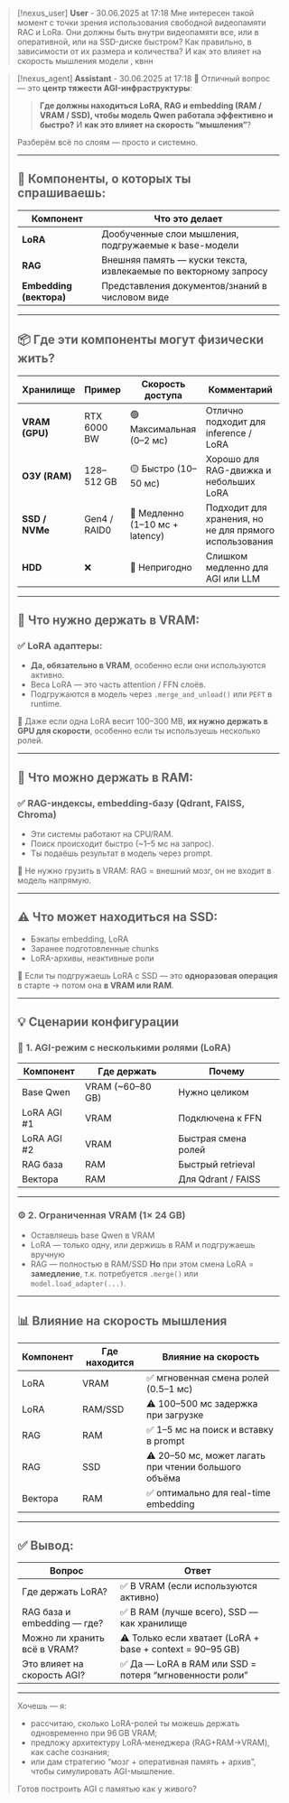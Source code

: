 >[!nexus_user] **User** - 30.06.2025 at 17:18
> Мне интересен такой момент с точки зрения использования свободной видеопамяти RAC и LoRa. Они должны быть внутри видеопамяти все, или в оперативной, или на SSD-диске быстром? Как правильно, в зависимости от их размера и количества? И как это влияет на скорость мышления модели , квнн
<!-- UID: 05c13024-153d-4668-9b41-3155c8df5f77 -->




>[!nexus_agent] **Assistant** - 30.06.2025 at 17:18
> 🧠 Отличный вопрос — это **центр тяжести AGI-инфраструктуры**: 
> > **Где должны находиться LoRA, RAG и embedding (RAM / VRAM / SSD), чтобы модель Qwen работала эффективно и быстро?** 
> > И **как это влияет на скорость “мышления”**?
> 
> Разберём всё по слоям — просто и системно.
> 
> ---
> 
> ## 🧩 Компоненты, о которых ты спрашиваешь:
> 
> | Компонент | Что это делает |
> |------------------|----------------------------------------|
> | **LoRA** | Дообученные слои мышления, подгружаемые к base-модели |
> | **RAG** | Внешняя память — куски текста, извлекаемые по векторному запросу |
> | **Embedding (вектора)** | Представления документов/знаний в числовом виде |
> 
> ---
> 
> ## 📦 Где эти компоненты могут физически жить?
> 
> | Хранилище | Пример | Скорость доступа | Комментарий |
> |------------------|-------------------|------------------------|------------------------------------|
> | **VRAM (GPU)** | RTX 6000 BW | 🟢 Максимальная (0–2 мс) | Отлично подходит для inference / LoRA |
> | **ОЗУ (RAM)** | 128–512 GB | 🟡 Быстро (10–50 мс) | Хорошо для RAG-движка и небольших LoRA |
> | **SSD / NVMe** | Gen4 / RAID0 | 🔴 Медленно (1–10 мс + latency) | Подходит для хранения, но не для прямого использования |
> | **HDD** | ❌ | 🚫 Непригодно | Слишком медленно для AGI или LLM |
> 
> ---
> 
> ## 🧠 Что нужно держать в VRAM:
> 
> ### ✅ **LoRA адаптеры**:
> - **Да, обязательно в VRAM**, особенно если они используются активно.
> - Веса LoRA — это часть attention / FFN слоёв.
> - Подгружаются в модель через `.merge_and_unload()` или `PEFT` в runtime.
> 
> 📌 Даже если одна LoRA весит 100–300 MB, **их нужно держать в GPU для скорости**, особенно если ты используешь несколько ролей.
> 
> ---
> 
> ## 🧠 Что можно держать в RAM:
> 
> ### ✅ **RAG-индексы, embedding-базу (Qdrant, FAISS, Chroma)**
> 
> - Эти системы работают на CPU/RAM.
> - Поиск происходит быстро (~1–5 мс на запрос).
> - Ты подаёшь результат в модель через prompt.
> 
> 📌 Не нужно грузить в VRAM: RAG = внешний мозг, он не входит в модель напрямую.
> 
> ---
> 
> ## ⚠️ Что может находиться на SSD:
> 
> - Бэкапы embedding, LoRA
> - Заранее подготовленные chunks
> - LoRA-архивы, неактивные роли
> 
> 📌 Если ты подгружаешь LoRA с SSD — это **одноразовая операция** в старте → потом она **в VRAM или RAM**.
> 
> ---
> 
> ## 💡 Сценарии конфигурации
> 
> ### 🧠 1. **AGI-режим с несколькими ролями (LoRA)**
> 
> | Компонент | Где держать | Почему |
> |---------------|-------------|-----------------------------|
> | Base Qwen | VRAM (~60–80 GB) | Нужно целиком |
> | LoRA AGI #1 | VRAM | Подключена к FFN |
> | LoRA AGI #2 | VRAM | Быстрая смена ролей |
> | RAG база | RAM | Быстрый retrieval |
> | Вектора | RAM | Для Qdrant / FAISS |
> 
> ---
> 
> ### ⚙️ 2. **Ограниченная VRAM (1× 24 GB)**
> 
> - Оставляешь base Qwen в VRAM 
> - LoRA — только одну, или держишь в RAM и подгружаешь вручную 
> - RAG — полностью в RAM/SSD 
> **Но** при этом смена LoRA = **замедление**, т.к. потребуется `.merge()` или `model.load_adapter(...)`.
> 
> ---
> 
> ## 📊 Влияние на скорость мышления
> 
> | Компонент | Где находится | Влияние на скорость |
> |------------------|----------------|----------------------|
> | LoRA | VRAM | ✅ мгновенная смена ролей (0.5–1 мс) |
> | LoRA | RAM/SSD | ⚠️ 100–500 мс задержка при загрузке |
> | RAG | RAM | ✅ 1–5 мс на поиск и вставку в prompt |
> | RAG | SSD | ⚠️ 20–50 мс, может лагать при чтении большого объёма |
> | Вектора | RAM | ✅ оптимально для real-time embedding |
> 
> ---
> 
> ## ✅ Вывод:
> 
> | Вопрос | Ответ |
> |---------------------------------------------|--------------------------------------------|
> | Где держать LoRA? | ✅ В VRAM (если используются активно) |
> | RAG база и embedding — где? | ✅ В RAM (лучше всего), SSD — как хранилище |
> | Можно ли хранить всё в VRAM? | ⚠️ Только если хватает (LoRA + base + context = 90–95 GB) |
> | Это влияет на скорость AGI? | ✅ Да — LoRA в RAM или SSD = потеря “мгновенности роли” |
> 
> ---
> 
> Хочешь — я:
> 
> - рассчитаю, сколько LoRA-ролей ты можешь держать одновременно при 96 GB VRAM;
> - предложу архитектуру LoRA‑менеджера (RAG+RAM→VRAM), как cache сознания;
> - или дам стратегию “мозг + оперативная память + архив”, чтобы симулировать AGI-мышление.
> 
> Готов построить AGI с памятью как у живого?
<!-- UID: 30c61141-0afd-49f1-9793-c03e95991846 -->